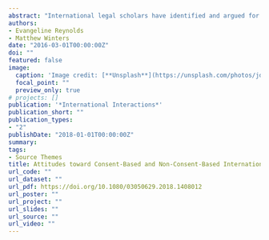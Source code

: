 ```yaml
---
abstract: "International legal scholars have identified and argued for and against new forms of non-consent-based international law. We study variation in Brazilian public opinion about adherence to international law created in three different ways: through a consent-based multilateral treaty, by the U.N. Security Council with the participation of Brazil, and by the U.N. Security Council without the participation of Brazil. Information that Brazil has participated in creating the international legal obligation through a multilateral treaty or membership on the Security Council yields levels of support for adherence to the legal obligation that are similar to those found when the origins of the legal obligation are generic. Information that the international legal obligation was created without Brazil’s participation, on the other hand, results in reduced support for compliance. This difference, which is particularly concentrated among highly educated respondents, is not driven by reduced concerns about reputational consequences or sanctions. Our results suggest that the increased use of non-consent-based forms of international law might be challenged by a lack of public support for compliance."
authors:
- Evangeline Reynolds
- Matthew Winters
date: "2016-03-01T00:00:00Z"
doi: ""
featured: false
image:
  caption: 'Image credit: [**Unsplash**](https://unsplash.com/photos/jdD8gXaTZsc)'
  focal_point: ""
  preview_only: true
# projects: []
publication: '*International Interactions*'
publication_short: ""
publication_types:
- "2"
publishDate: "2018-01-01T00:00:00Z"
summary: 
tags:
- Source Themes
title: Attitudes toward Consent-Based and Non-Consent-Based International Law in a Regional Power Context
url_code: ""
url_dataset: ""
url_pdf: https://doi.org/10.1080/03050629.2018.1408012
url_poster: ""
url_project: ""
url_slides: ""
url_source: ""
url_video: ""
---
```


